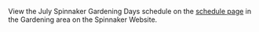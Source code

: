 View the July Spinnaker Gardening Days schedule on the [schedule page](https://spinnaker.io/community/gardening/schedule/) in the Gardening area on the Spinnaker Website.
